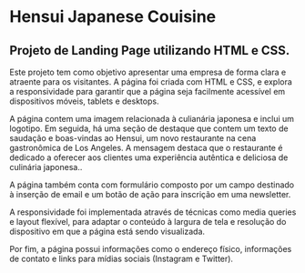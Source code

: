 <h1> Hensui Japanese Couisine </h1>

<h2>Projeto de Landing Page utilizando HTML e CSS.</h2>

<p>

Este projeto tem como objetivo apresentar uma empresa de forma clara e atraente para os visitantes. A página foi criada com HTML e CSS, e explora a responsividade para garantir que a página seja facilmente acessível em dispositivos móveis, tablets e desktops.

A página contem uma imagem relacionada à culianária japonesa e inclui um logotipo. Em seguida, há uma seção de destaque que contem um texto de saudação e boas-vindas ao Hensui, um novo restaurante na cena gastronômica de Los Angeles. A mensagem destaca que o restaurante é dedicado a oferecer aos clientes uma experiência autêntica e deliciosa de culinária japonesa..

A página também conta com formulário composto por um campo destinado à inserção de email e um botão de ação para inscrição em uma newsletter.

A responsividade foi implementada através de técnicas como media queries e layout flexível, para adaptar o conteúdo à largura de tela e resolução do dispositivo em que a página está sendo visualizada.

Por fim, a página possui informações como o endereço físico, informações de contato e links para mídias sociais (Instagram e Twitter).
</p>
